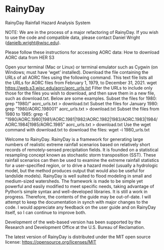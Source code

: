 # RainyDay
RainyDay Rainfall Hazard Analysis System

NOTE: We are in the process of a major refactoring of RainyDay. If you wish to use the code and compatible data, please contact Daniel Wright (danielb.wright@wisc.edu).

Please follow these instructions for accessing  AORC data:
How to download AORC data from HER S3
 
Open your terminal (Mac or Linux) or terminal emulator such as Cygwin (on Windows; must have ‘wget’ installed).
Download the file containing the URLs of all AORC files using the following command. This text file lists all the URLs for AORC files from February 1, 1979, to December 31, 2021.
wget https://web.s3.wisc.edu/aorc/aorc_urls.txt
Filter the URLs to include only those for the files you wish to download, and then save them in a new file, such as download.txt. Below are some examples.
Subset the files for 1980:
grep "1980/" aorc_urls.txt > download.txt
Subset the files for January 1980:
grep "1980/AORC.198001" aorc_urls.txt > download.txt
Subset the files from 1980 to 1985:
grep -E "1980/AORC.1980|1981/AORC.1981|1982/AORC.1982|1983/AORC.1983|1984/AORC.1984|1985/AORC.1985" aorc_urls.txt > download.txt
Use the wget command with download.txt to download the files:
wget -i 1980_urls.txt

Welcome to RainyDay. RainyDay is a framework for generating large numbers of realistic extreme rainfall scenarios based on relatively short records of remotely-sensed precipitation fields.  It is founded on a statistical resampling concept known as stochastic storm transposition (SST).  These rainfall scenarios can then be used to examine the extreme rainfall statistics for a user-specified region, or to drive a hazard model (usually a hydrologic model, but the method produces output that would also be useful for landslide models). RainyDay is well suited to flood modeling in small and medium-sized watersheds.  The framework is made to be simple yet powerful and easily modified to meet specific needs, taking advantage of Python’s simple syntax and well-developed libraries.  It is still a work in progress.  Therefore, the contents of the guide may be out-of-date.  I will attempt to keep the documentation in synch with major changes to the code.  I would appreciate any feedback on the user guide and on RainyDay itself, so I can continue to improve both.

Development of the web-based version has been supported by the Research and Development Office at the U.S. Bureau of Reclamation.

The latest version of RainyDay is distributed under the MIT open source license: https://opensource.org/licenses/MIT

